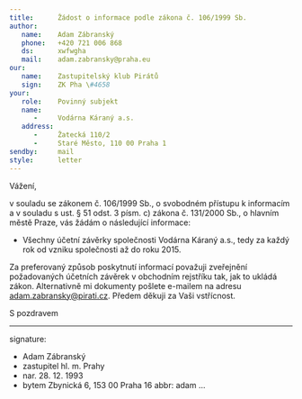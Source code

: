 ```yaml
---
title:      Žádost o informace podle zákona č. 106/1999 Sb.
author:
   name:    Adam Zábranský
   phone:   +420 721 006 868
   ds:      xwfwgha
   mail:    adam.zabransky@praha.eu
our:
   name:    Zastupitelský klub Pirátů
   sign:    ZK Pha \#4658
your:
   role:    Povinný subjekt
   name:    
      -     Vodárna Káraný a.s.
   address:
      -     Žatecká 110/2
      -     Staré Město, 110 00 Praha 1
sendby:     mail
style:      letter
---
```


Vážení,

v souladu se zákonem č. 106/1999 Sb., o svobodném přístupu k informacím a v souladu s ust. § 51 odst. 3 písm. c) zákona č. 131/2000 Sb., o hlavním městě Praze, vás žádám o následující informace: 

* Všechny účetní závěrky společnosti Vodárna Káraný a.s., tedy za každý rok od vzniku společnosti až do roku 2015. 

Za preferovaný způsob poskytnutí informací považuji zveřejnění požadovaných účetních závěrek v obchodním rejstříku tak, jak to ukládá zákon. Alternativně mi dokumenty pošlete e-mailem na adresu adam.zabransky@pirati.cz. Předem děkuji za Vaši vstřícnost.

S pozdravem

---
signature:
  - Adam Zábranský
  - zastupitel hl. m. Prahy
  - nar. 28. 12. 1993
  - bytem Zbynická 6, 153 00 Praha 16
abbr:       adam
...
